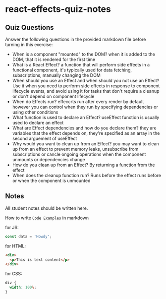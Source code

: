 # react-effects-quiz-notes

## Quiz Questions

Answer the following questions in the provided markdown file before turning in this exercise:

- When is a component "mounted" to the DOM?
  when it is added to the DOM, that it is rendered for the first time
- What is a React Effect?
  a function that will perform side effects in a functional component, it's typically used for data fetching, subscriptions, manually changing the DOM
- When should you use an Effect and when should you not use an Effect?
  Use it when you need to perform side effects in response to component lifecycle events, and avoid using it for tasks that don't require a cleanup or don't depend on component lifecycle
- When do Effects run?
  effeccrts run after every render by default however you can control when they run by specifying dependencies or using other conditions
- What function is used to declare an Effect?
  useEffect function is usually used to declare an effect
- What are Effect dependencies and how do you declare them?
  they are variables that the effect depends on, they're specified as an array in the second arguement of useEffect
- Why would you want to clean up from an Effect?
  you may want to clean up from an effect to prevent memory leaks, unsubscribe from
  subscriptions or cancle ongoing operations when the component unmounts or dependencies change
- How do you clean up from an Effect?
  By returning a function from the effect
- When does the cleanup function run?
  Runs before the effect runs before or when the component is unmounted

## Notes

All student notes should be written here.

How to write `Code Examples` in markdown

for JS:

```javascript
const data = 'Howdy';
```

for HTML:

```html
<div>
  <p>This is text content</p>
</div>
```

for CSS:

```css
div {
  width: 100%;
}
```
